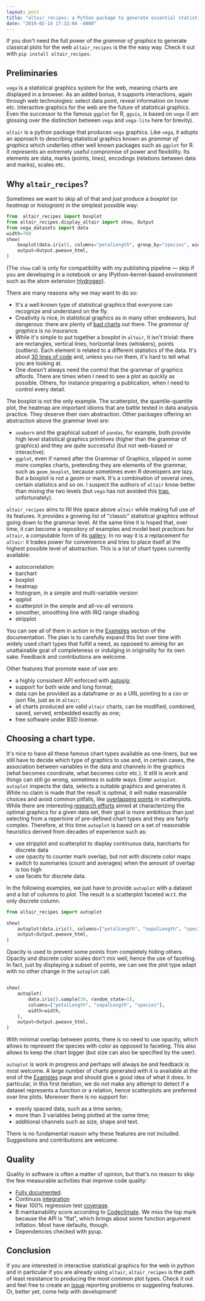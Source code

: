 ```yaml
---
layout: post
title: "altair_recipes: a Python package to generate essential statistical graphics for the web"
date: "2019-02-14 17:32:04 -0800"
---
```


If you don't need the full power  of the *grammar of graphics* to generate classical plots for the web `altair_recipes` is the the easy way. Check it out with `pip install altair_recipes`.

<!--more-->

## Preliminaries

`vega` is a statistical graphics system for the web, meaning charts are displayed in a browser. As an added bonus, it supports interactions, again through web technologies: select data point, reveal information on hover etc. Interactive graphics for the web are the future of statistical graphics. Even the successor to the famous `ggplot` for R, `ggvis`, is based on `vega` (I am glossing over the distinction between `vega` and `vega-lite` here for brevity).

`altair` is a python package that produces `vega` graphics. Like `vega`, it adopts an approach to describing statistical graphics known as *grammar of graphics*   which underlies other well known packages such as `ggplot` for R. It represents an extremely useful compromise of power and flexibility. Its elements are data, marks (points, lines), encodings (relations between data and marks), scales etc.

## Why `altair_recipes`?

Sometimes we want to skip all of that and just produce a *boxplot* (or *heatmap* or *histogram*) in the simplest possible way:


```python
from  altair_recipes import boxplot
from altair_recipes.display_altair import show, Output
from vega_datasets import data
width=700
show(
    boxplot(data.iris(), columns="petalLength", group_by="species", width=width),
    output=Output.pweave_html,
)
```


<script src="https://cdn.jsdelivr.net/npm/vega@3"></script>
<script src="https://cdn.jsdelivr.net/npm/vega-lite@2"></script>
<script src="https://cdn.jsdelivr.net/npm/vega-embed@3"></script>
 <div id="A63597923c7ecec7ccf7f4836d88b9b3a5ac50b068edadfd2f60e93ff1cab2fcd"></div>
  <script type="text/javascript">
    var spec = {
  "$schema": "https://vega.github.io/schema/vega-lite/v2.6.0.json",
  "config": {
    "view": {
      "height": 300,
      "width": 400
    }
  },
  "data": {
    "name": "data-a264acbd6e539a8b3afc0cb5f240fb57"
  },
  "datasets": {
    "data-a264acbd6e539a8b3afc0cb5f240fb57": [
      {
        "petalLength": 1.4,
        "petalWidth": 0.2,
        "sepalLength": 5.1,
        "sepalWidth": 3.5,
        "species": "setosa"
      },
      {
        "petalLength": 1.4,
        "petalWidth": 0.2,
        "sepalLength": 4.9,
        "sepalWidth": 3.0,
        "species": "setosa"
      },
      {
        "petalLength": 1.3,
        "petalWidth": 0.2,
        "sepalLength": 4.7,
        "sepalWidth": 3.2,
        "species": "setosa"
      },
      {
        "petalLength": 1.5,
        "petalWidth": 0.2,
        "sepalLength": 4.6,
        "sepalWidth": 3.1,
        "species": "setosa"
      },
      {
        "petalLength": 1.4,
        "petalWidth": 0.2,
        "sepalLength": 5.0,
        "sepalWidth": 3.6,
        "species": "setosa"
      },
      {
        "petalLength": 1.7000000000000002,
        "petalWidth": 0.4,
        "sepalLength": 5.4,
        "sepalWidth": 3.9,
        "species": "setosa"
      },
      {
        "petalLength": 1.4,
        "petalWidth": 0.30000000000000004,
        "sepalLength": 4.6,
        "sepalWidth": 3.4,
        "species": "setosa"
      },
      {
        "petalLength": 1.5,
        "petalWidth": 0.2,
        "sepalLength": 5.0,
        "sepalWidth": 3.4,
        "species": "setosa"
      },
      {
        "petalLength": 1.4,
        "petalWidth": 0.2,
        "sepalLength": 4.4,
        "sepalWidth": 2.9,
        "species": "setosa"
      },
      {
        "petalLength": 1.5,
        "petalWidth": 0.1,
        "sepalLength": 4.9,
        "sepalWidth": 3.1,
        "species": "setosa"
      },
      {
        "petalLength": 1.5,
        "petalWidth": 0.2,
        "sepalLength": 5.4,
        "sepalWidth": 3.7,
        "species": "setosa"
      },
      {
        "petalLength": 1.6,
        "petalWidth": 0.2,
        "sepalLength": 4.8,
        "sepalWidth": 3.4,
        "species": "setosa"
      },
      {
        "petalLength": 1.4,
        "petalWidth": 0.1,
        "sepalLength": 4.8,
        "sepalWidth": 3.0,
        "species": "setosa"
      },
      {
        "petalLength": 1.1,
        "petalWidth": 0.1,
        "sepalLength": 4.3,
        "sepalWidth": 3.0,
        "species": "setosa"
      },
      {
        "petalLength": 1.2,
        "petalWidth": 0.2,
        "sepalLength": 5.8,
        "sepalWidth": 4.0,
        "species": "setosa"
      },
      {
        "petalLength": 1.5,
        "petalWidth": 0.4,
        "sepalLength": 5.7,
        "sepalWidth": 4.4,
        "species": "setosa"
      },
      {
        "petalLength": 1.3,
        "petalWidth": 0.4,
        "sepalLength": 5.4,
        "sepalWidth": 3.9,
        "species": "setosa"
      },
      {
        "petalLength": 1.4,
        "petalWidth": 0.30000000000000004,
        "sepalLength": 5.1,
        "sepalWidth": 3.5,
        "species": "setosa"
      },
      {
        "petalLength": 1.7000000000000002,
        "petalWidth": 0.30000000000000004,
        "sepalLength": 5.7,
        "sepalWidth": 3.8,
        "species": "setosa"
      },
      {
        "petalLength": 1.5,
        "petalWidth": 0.30000000000000004,
        "sepalLength": 5.1,
        "sepalWidth": 3.8,
        "species": "setosa"
      },
      {
        "petalLength": 1.7000000000000002,
        "petalWidth": 0.2,
        "sepalLength": 5.4,
        "sepalWidth": 3.4,
        "species": "setosa"
      },
      {
        "petalLength": 1.5,
        "petalWidth": 0.4,
        "sepalLength": 5.1,
        "sepalWidth": 3.7,
        "species": "setosa"
      },
      {
        "petalLength": 1.0,
        "petalWidth": 0.2,
        "sepalLength": 4.6,
        "sepalWidth": 3.6,
        "species": "setosa"
      },
      {
        "petalLength": 1.7000000000000002,
        "petalWidth": 0.5,
        "sepalLength": 5.1,
        "sepalWidth": 3.3,
        "species": "setosa"
      },
      {
        "petalLength": 1.9,
        "petalWidth": 0.2,
        "sepalLength": 4.8,
        "sepalWidth": 3.4,
        "species": "setosa"
      },
      {
        "petalLength": 1.6,
        "petalWidth": 0.2,
        "sepalLength": 5.0,
        "sepalWidth": 3.0,
        "species": "setosa"
      },
      {
        "petalLength": 1.6,
        "petalWidth": 0.4,
        "sepalLength": 5.0,
        "sepalWidth": 3.4,
        "species": "setosa"
      },
      {
        "petalLength": 1.5,
        "petalWidth": 0.2,
        "sepalLength": 5.2,
        "sepalWidth": 3.5,
        "species": "setosa"
      },
      {
        "petalLength": 1.4,
        "petalWidth": 0.2,
        "sepalLength": 5.2,
        "sepalWidth": 3.4,
        "species": "setosa"
      },
      {
        "petalLength": 1.6,
        "petalWidth": 0.2,
        "sepalLength": 4.7,
        "sepalWidth": 3.2,
        "species": "setosa"
      },
      {
        "petalLength": 1.6,
        "petalWidth": 0.2,
        "sepalLength": 4.8,
        "sepalWidth": 3.1,
        "species": "setosa"
      },
      {
        "petalLength": 1.5,
        "petalWidth": 0.4,
        "sepalLength": 5.4,
        "sepalWidth": 3.4,
        "species": "setosa"
      },
      {
        "petalLength": 1.5,
        "petalWidth": 0.1,
        "sepalLength": 5.2,
        "sepalWidth": 4.1,
        "species": "setosa"
      },
      {
        "petalLength": 1.4,
        "petalWidth": 0.2,
        "sepalLength": 5.5,
        "sepalWidth": 4.2,
        "species": "setosa"
      },
      {
        "petalLength": 1.5,
        "petalWidth": 0.2,
        "sepalLength": 4.9,
        "sepalWidth": 3.1,
        "species": "setosa"
      },
      {
        "petalLength": 1.2,
        "petalWidth": 0.2,
        "sepalLength": 5.0,
        "sepalWidth": 3.2,
        "species": "setosa"
      },
      {
        "petalLength": 1.3,
        "petalWidth": 0.2,
        "sepalLength": 5.5,
        "sepalWidth": 3.5,
        "species": "setosa"
      },
      {
        "petalLength": 1.4,
        "petalWidth": 0.1,
        "sepalLength": 4.9,
        "sepalWidth": 3.6,
        "species": "setosa"
      },
      {
        "petalLength": 1.3,
        "petalWidth": 0.2,
        "sepalLength": 4.4,
        "sepalWidth": 3.0,
        "species": "setosa"
      },
      {
        "petalLength": 1.5,
        "petalWidth": 0.2,
        "sepalLength": 5.1,
        "sepalWidth": 3.4,
        "species": "setosa"
      },
      {
        "petalLength": 1.3,
        "petalWidth": 0.30000000000000004,
        "sepalLength": 5.0,
        "sepalWidth": 3.5,
        "species": "setosa"
      },
      {
        "petalLength": 1.3,
        "petalWidth": 0.30000000000000004,
        "sepalLength": 4.5,
        "sepalWidth": 2.3,
        "species": "setosa"
      },
      {
        "petalLength": 1.3,
        "petalWidth": 0.2,
        "sepalLength": 4.4,
        "sepalWidth": 3.2,
        "species": "setosa"
      },
      {
        "petalLength": 1.6,
        "petalWidth": 0.6000000000000001,
        "sepalLength": 5.0,
        "sepalWidth": 3.5,
        "species": "setosa"
      },
      {
        "petalLength": 1.9,
        "petalWidth": 0.4,
        "sepalLength": 5.1,
        "sepalWidth": 3.8,
        "species": "setosa"
      },
      {
        "petalLength": 1.4,
        "petalWidth": 0.30000000000000004,
        "sepalLength": 4.8,
        "sepalWidth": 3.0,
        "species": "setosa"
      },
      {
        "petalLength": 1.6,
        "petalWidth": 0.2,
        "sepalLength": 5.1,
        "sepalWidth": 3.8,
        "species": "setosa"
      },
      {
        "petalLength": 1.4,
        "petalWidth": 0.2,
        "sepalLength": 4.6,
        "sepalWidth": 3.2,
        "species": "setosa"
      },
      {
        "petalLength": 1.5,
        "petalWidth": 0.2,
        "sepalLength": 5.3,
        "sepalWidth": 3.7,
        "species": "setosa"
      },
      {
        "petalLength": 1.4,
        "petalWidth": 0.2,
        "sepalLength": 5.0,
        "sepalWidth": 3.3,
        "species": "setosa"
      },
      {
        "petalLength": 4.7,
        "petalWidth": 1.4,
        "sepalLength": 7.0,
        "sepalWidth": 3.2,
        "species": "versicolor"
      },
      {
        "petalLength": 4.5,
        "petalWidth": 1.5,
        "sepalLength": 6.4,
        "sepalWidth": 3.2,
        "species": "versicolor"
      },
      {
        "petalLength": 4.9,
        "petalWidth": 1.5,
        "sepalLength": 6.9,
        "sepalWidth": 3.1,
        "species": "versicolor"
      },
      {
        "petalLength": 4.0,
        "petalWidth": 1.3,
        "sepalLength": 5.5,
        "sepalWidth": 2.3,
        "species": "versicolor"
      },
      {
        "petalLength": 4.6,
        "petalWidth": 1.5,
        "sepalLength": 6.5,
        "sepalWidth": 2.8,
        "species": "versicolor"
      },
      {
        "petalLength": 4.5,
        "petalWidth": 1.3,
        "sepalLength": 5.7,
        "sepalWidth": 2.8,
        "species": "versicolor"
      },
      {
        "petalLength": 4.7,
        "petalWidth": 1.6,
        "sepalLength": 6.3,
        "sepalWidth": 3.3,
        "species": "versicolor"
      },
      {
        "petalLength": 3.3,
        "petalWidth": 1.0,
        "sepalLength": 4.9,
        "sepalWidth": 2.4,
        "species": "versicolor"
      },
      {
        "petalLength": 4.6,
        "petalWidth": 1.3,
        "sepalLength": 6.6,
        "sepalWidth": 2.9,
        "species": "versicolor"
      },
      {
        "petalLength": 3.9,
        "petalWidth": 1.4,
        "sepalLength": 5.2,
        "sepalWidth": 2.7,
        "species": "versicolor"
      },
      {
        "petalLength": 3.5,
        "petalWidth": 1.0,
        "sepalLength": 5.0,
        "sepalWidth": 2.0,
        "species": "versicolor"
      },
      {
        "petalLength": 4.2,
        "petalWidth": 1.5,
        "sepalLength": 5.9,
        "sepalWidth": 3.0,
        "species": "versicolor"
      },
      {
        "petalLength": 4.0,
        "petalWidth": 1.0,
        "sepalLength": 6.0,
        "sepalWidth": 2.2,
        "species": "versicolor"
      },
      {
        "petalLength": 4.7,
        "petalWidth": 1.4,
        "sepalLength": 6.1,
        "sepalWidth": 2.9,
        "species": "versicolor"
      },
      {
        "petalLength": 3.6,
        "petalWidth": 1.3,
        "sepalLength": 5.6,
        "sepalWidth": 2.9,
        "species": "versicolor"
      },
      {
        "petalLength": 4.4,
        "petalWidth": 1.4,
        "sepalLength": 6.7,
        "sepalWidth": 3.1,
        "species": "versicolor"
      },
      {
        "petalLength": 4.5,
        "petalWidth": 1.5,
        "sepalLength": 5.6,
        "sepalWidth": 3.0,
        "species": "versicolor"
      },
      {
        "petalLength": 4.1,
        "petalWidth": 1.0,
        "sepalLength": 5.8,
        "sepalWidth": 2.7,
        "species": "versicolor"
      },
      {
        "petalLength": 4.5,
        "petalWidth": 1.5,
        "sepalLength": 6.2,
        "sepalWidth": 2.2,
        "species": "versicolor"
      },
      {
        "petalLength": 3.9,
        "petalWidth": 1.1,
        "sepalLength": 5.6,
        "sepalWidth": 2.5,
        "species": "versicolor"
      },
      {
        "petalLength": 4.8,
        "petalWidth": 1.8,
        "sepalLength": 5.9,
        "sepalWidth": 3.2,
        "species": "versicolor"
      },
      {
        "petalLength": 4.0,
        "petalWidth": 1.3,
        "sepalLength": 6.1,
        "sepalWidth": 2.8,
        "species": "versicolor"
      },
      {
        "petalLength": 4.9,
        "petalWidth": 1.5,
        "sepalLength": 6.3,
        "sepalWidth": 2.5,
        "species": "versicolor"
      },
      {
        "petalLength": 4.7,
        "petalWidth": 1.2,
        "sepalLength": 6.1,
        "sepalWidth": 2.8,
        "species": "versicolor"
      },
      {
        "petalLength": 4.3,
        "petalWidth": 1.3,
        "sepalLength": 6.4,
        "sepalWidth": 2.9,
        "species": "versicolor"
      },
      {
        "petalLength": 4.4,
        "petalWidth": 1.4,
        "sepalLength": 6.6,
        "sepalWidth": 3.0,
        "species": "versicolor"
      },
      {
        "petalLength": 4.8,
        "petalWidth": 1.4,
        "sepalLength": 6.8,
        "sepalWidth": 2.8,
        "species": "versicolor"
      },
      {
        "petalLength": 5.0,
        "petalWidth": 1.7000000000000002,
        "sepalLength": 6.7,
        "sepalWidth": 3.0,
        "species": "versicolor"
      },
      {
        "petalLength": 4.5,
        "petalWidth": 1.5,
        "sepalLength": 6.0,
        "sepalWidth": 2.9,
        "species": "versicolor"
      },
      {
        "petalLength": 3.5,
        "petalWidth": 1.0,
        "sepalLength": 5.7,
        "sepalWidth": 2.6,
        "species": "versicolor"
      },
      {
        "petalLength": 3.8,
        "petalWidth": 1.1,
        "sepalLength": 5.5,
        "sepalWidth": 2.4,
        "species": "versicolor"
      },
      {
        "petalLength": 3.7,
        "petalWidth": 1.0,
        "sepalLength": 5.5,
        "sepalWidth": 2.4,
        "species": "versicolor"
      },
      {
        "petalLength": 3.9,
        "petalWidth": 1.2,
        "sepalLength": 5.8,
        "sepalWidth": 2.7,
        "species": "versicolor"
      },
      {
        "petalLength": 5.1,
        "petalWidth": 1.6,
        "sepalLength": 6.0,
        "sepalWidth": 2.7,
        "species": "versicolor"
      },
      {
        "petalLength": 4.5,
        "petalWidth": 1.5,
        "sepalLength": 5.4,
        "sepalWidth": 3.0,
        "species": "versicolor"
      },
      {
        "petalLength": 4.5,
        "petalWidth": 1.6,
        "sepalLength": 6.0,
        "sepalWidth": 3.4,
        "species": "versicolor"
      },
      {
        "petalLength": 4.7,
        "petalWidth": 1.5,
        "sepalLength": 6.7,
        "sepalWidth": 3.1,
        "species": "versicolor"
      },
      {
        "petalLength": 4.4,
        "petalWidth": 1.3,
        "sepalLength": 6.3,
        "sepalWidth": 2.3,
        "species": "versicolor"
      },
      {
        "petalLength": 4.1,
        "petalWidth": 1.3,
        "sepalLength": 5.6,
        "sepalWidth": 3.0,
        "species": "versicolor"
      },
      {
        "petalLength": 4.0,
        "petalWidth": 1.3,
        "sepalLength": 5.5,
        "sepalWidth": 2.5,
        "species": "versicolor"
      },
      {
        "petalLength": 4.4,
        "petalWidth": 1.2,
        "sepalLength": 5.5,
        "sepalWidth": 2.6,
        "species": "versicolor"
      },
      {
        "petalLength": 4.6,
        "petalWidth": 1.4,
        "sepalLength": 6.1,
        "sepalWidth": 3.0,
        "species": "versicolor"
      },
      {
        "petalLength": 4.0,
        "petalWidth": 1.2,
        "sepalLength": 5.8,
        "sepalWidth": 2.6,
        "species": "versicolor"
      },
      {
        "petalLength": 3.3,
        "petalWidth": 1.0,
        "sepalLength": 5.0,
        "sepalWidth": 2.3,
        "species": "versicolor"
      },
      {
        "petalLength": 4.2,
        "petalWidth": 1.3,
        "sepalLength": 5.6,
        "sepalWidth": 2.7,
        "species": "versicolor"
      },
      {
        "petalLength": 4.2,
        "petalWidth": 1.2,
        "sepalLength": 5.7,
        "sepalWidth": 3.0,
        "species": "versicolor"
      },
      {
        "petalLength": 4.2,
        "petalWidth": 1.3,
        "sepalLength": 5.7,
        "sepalWidth": 2.9,
        "species": "versicolor"
      },
      {
        "petalLength": 4.3,
        "petalWidth": 1.3,
        "sepalLength": 6.2,
        "sepalWidth": 2.9,
        "species": "versicolor"
      },
      {
        "petalLength": 3.0,
        "petalWidth": 1.1,
        "sepalLength": 5.1,
        "sepalWidth": 2.5,
        "species": "versicolor"
      },
      {
        "petalLength": 4.1,
        "petalWidth": 1.3,
        "sepalLength": 5.7,
        "sepalWidth": 2.8,
        "species": "versicolor"
      },
      {
        "petalLength": 6.0,
        "petalWidth": 2.5,
        "sepalLength": 6.3,
        "sepalWidth": 3.3,
        "species": "virginica"
      },
      {
        "petalLength": 5.1,
        "petalWidth": 1.9,
        "sepalLength": 5.8,
        "sepalWidth": 2.7,
        "species": "virginica"
      },
      {
        "petalLength": 5.9,
        "petalWidth": 2.1,
        "sepalLength": 7.1,
        "sepalWidth": 3.0,
        "species": "virginica"
      },
      {
        "petalLength": 5.6,
        "petalWidth": 1.8,
        "sepalLength": 6.3,
        "sepalWidth": 2.9,
        "species": "virginica"
      },
      {
        "petalLength": 5.8,
        "petalWidth": 2.2,
        "sepalLength": 6.5,
        "sepalWidth": 3.0,
        "species": "virginica"
      },
      {
        "petalLength": 6.6,
        "petalWidth": 2.1,
        "sepalLength": 7.6,
        "sepalWidth": 3.0,
        "species": "virginica"
      },
      {
        "petalLength": 4.5,
        "petalWidth": 1.7000000000000002,
        "sepalLength": 4.9,
        "sepalWidth": 2.5,
        "species": "virginica"
      },
      {
        "petalLength": 6.3,
        "petalWidth": 1.8,
        "sepalLength": 7.3,
        "sepalWidth": 2.9,
        "species": "virginica"
      },
      {
        "petalLength": 5.8,
        "petalWidth": 1.8,
        "sepalLength": 6.7,
        "sepalWidth": 2.5,
        "species": "virginica"
      },
      {
        "petalLength": 6.1,
        "petalWidth": 2.5,
        "sepalLength": 7.2,
        "sepalWidth": 3.6,
        "species": "virginica"
      },
      {
        "petalLength": 5.1,
        "petalWidth": 2.0,
        "sepalLength": 6.5,
        "sepalWidth": 3.2,
        "species": "virginica"
      },
      {
        "petalLength": 5.3,
        "petalWidth": 1.9,
        "sepalLength": 6.4,
        "sepalWidth": 2.7,
        "species": "virginica"
      },
      {
        "petalLength": 5.5,
        "petalWidth": 2.1,
        "sepalLength": 6.8,
        "sepalWidth": 3.0,
        "species": "virginica"
      },
      {
        "petalLength": 5.0,
        "petalWidth": 2.0,
        "sepalLength": 5.7,
        "sepalWidth": 2.5,
        "species": "virginica"
      },
      {
        "petalLength": 5.1,
        "petalWidth": 2.4,
        "sepalLength": 5.8,
        "sepalWidth": 2.8,
        "species": "virginica"
      },
      {
        "petalLength": 5.3,
        "petalWidth": 2.3,
        "sepalLength": 6.4,
        "sepalWidth": 3.2,
        "species": "virginica"
      },
      {
        "petalLength": 5.5,
        "petalWidth": 1.8,
        "sepalLength": 6.5,
        "sepalWidth": 3.0,
        "species": "virginica"
      },
      {
        "petalLength": 6.7,
        "petalWidth": 2.2,
        "sepalLength": 7.7,
        "sepalWidth": 3.8,
        "species": "virginica"
      },
      {
        "petalLength": 6.9,
        "petalWidth": 2.3,
        "sepalLength": 7.7,
        "sepalWidth": 2.6,
        "species": "virginica"
      },
      {
        "petalLength": 5.0,
        "petalWidth": 1.5,
        "sepalLength": 6.0,
        "sepalWidth": 2.2,
        "species": "virginica"
      },
      {
        "petalLength": 5.7,
        "petalWidth": 2.3,
        "sepalLength": 6.9,
        "sepalWidth": 3.2,
        "species": "virginica"
      },
      {
        "petalLength": 4.9,
        "petalWidth": 2.0,
        "sepalLength": 5.6,
        "sepalWidth": 2.8,
        "species": "virginica"
      },
      {
        "petalLength": 6.7,
        "petalWidth": 2.0,
        "sepalLength": 7.7,
        "sepalWidth": 2.8,
        "species": "virginica"
      },
      {
        "petalLength": 4.9,
        "petalWidth": 1.8,
        "sepalLength": 6.3,
        "sepalWidth": 2.7,
        "species": "virginica"
      },
      {
        "petalLength": 5.7,
        "petalWidth": 2.1,
        "sepalLength": 6.7,
        "sepalWidth": 3.3,
        "species": "virginica"
      },
      {
        "petalLength": 6.0,
        "petalWidth": 1.8,
        "sepalLength": 7.2,
        "sepalWidth": 3.2,
        "species": "virginica"
      },
      {
        "petalLength": 4.8,
        "petalWidth": 1.8,
        "sepalLength": 6.2,
        "sepalWidth": 2.8,
        "species": "virginica"
      },
      {
        "petalLength": 4.9,
        "petalWidth": 1.8,
        "sepalLength": 6.1,
        "sepalWidth": 3.0,
        "species": "virginica"
      },
      {
        "petalLength": 5.6,
        "petalWidth": 2.1,
        "sepalLength": 6.4,
        "sepalWidth": 2.8,
        "species": "virginica"
      },
      {
        "petalLength": 5.8,
        "petalWidth": 1.6,
        "sepalLength": 7.2,
        "sepalWidth": 3.0,
        "species": "virginica"
      },
      {
        "petalLength": 6.1,
        "petalWidth": 1.9,
        "sepalLength": 7.4,
        "sepalWidth": 2.8,
        "species": "virginica"
      },
      {
        "petalLength": 6.4,
        "petalWidth": 2.0,
        "sepalLength": 7.9,
        "sepalWidth": 3.8,
        "species": "virginica"
      },
      {
        "petalLength": 5.6,
        "petalWidth": 2.2,
        "sepalLength": 6.4,
        "sepalWidth": 2.8,
        "species": "virginica"
      },
      {
        "petalLength": 5.1,
        "petalWidth": 1.5,
        "sepalLength": 6.3,
        "sepalWidth": 2.8,
        "species": "virginica"
      },
      {
        "petalLength": 5.6,
        "petalWidth": 1.4,
        "sepalLength": 6.1,
        "sepalWidth": 2.6,
        "species": "virginica"
      },
      {
        "petalLength": 6.1,
        "petalWidth": 2.3,
        "sepalLength": 7.7,
        "sepalWidth": 3.0,
        "species": "virginica"
      },
      {
        "petalLength": 5.6,
        "petalWidth": 2.4,
        "sepalLength": 6.3,
        "sepalWidth": 3.4,
        "species": "virginica"
      },
      {
        "petalLength": 5.5,
        "petalWidth": 1.8,
        "sepalLength": 6.4,
        "sepalWidth": 3.1,
        "species": "virginica"
      },
      {
        "petalLength": 4.8,
        "petalWidth": 1.8,
        "sepalLength": 6.0,
        "sepalWidth": 3.0,
        "species": "virginica"
      },
      {
        "petalLength": 5.4,
        "petalWidth": 2.1,
        "sepalLength": 6.9,
        "sepalWidth": 3.1,
        "species": "virginica"
      },
      {
        "petalLength": 5.6,
        "petalWidth": 2.4,
        "sepalLength": 6.7,
        "sepalWidth": 3.1,
        "species": "virginica"
      },
      {
        "petalLength": 5.1,
        "petalWidth": 2.3,
        "sepalLength": 6.9,
        "sepalWidth": 3.1,
        "species": "virginica"
      },
      {
        "petalLength": 5.1,
        "petalWidth": 1.9,
        "sepalLength": 5.8,
        "sepalWidth": 2.7,
        "species": "virginica"
      },
      {
        "petalLength": 5.9,
        "petalWidth": 2.3,
        "sepalLength": 6.8,
        "sepalWidth": 3.2,
        "species": "virginica"
      },
      {
        "petalLength": 5.7,
        "petalWidth": 2.5,
        "sepalLength": 6.7,
        "sepalWidth": 3.3,
        "species": "virginica"
      },
      {
        "petalLength": 5.2,
        "petalWidth": 2.3,
        "sepalLength": 6.7,
        "sepalWidth": 3.0,
        "species": "virginica"
      },
      {
        "petalLength": 5.0,
        "petalWidth": 1.9,
        "sepalLength": 6.3,
        "sepalWidth": 2.5,
        "species": "virginica"
      },
      {
        "petalLength": 5.2,
        "petalWidth": 2.0,
        "sepalLength": 6.5,
        "sepalWidth": 3.0,
        "species": "virginica"
      },
      {
        "petalLength": 5.4,
        "petalWidth": 2.3,
        "sepalLength": 6.2,
        "sepalWidth": 3.4,
        "species": "virginica"
      },
      {
        "petalLength": 5.1,
        "petalWidth": 1.8,
        "sepalLength": 5.9,
        "sepalWidth": 3.0,
        "species": "virginica"
      }
    ]
  },
  "layer": [
    {
      "encoding": {
        "x": {
          "field": "species",
          "type": "nominal"
        },
        "y": {
          "aggregate": "min",
          "axis": {
            "title": "petalLength"
          },
          "field": "petalLength",
          "type": "quantitative"
        },
        "y2": {
          "aggregate": "max",
          "field": "petalLength",
          "type": "quantitative"
        }
      },
      "height": 600,
      "mark": "rule",
      "width": 700
    },
    {
      "encoding": {
        "x": {
          "field": "species",
          "type": "nominal"
        },
        "y": {
          "aggregate": "min",
          "field": "petalLength",
          "type": "quantitative"
        }
      },
      "height": 600,
      "mark": "tick",
      "width": 700
    },
    {
      "encoding": {
        "x": {
          "field": "species",
          "type": "nominal"
        },
        "y": {
          "aggregate": "max",
          "field": "petalLength",
          "type": "quantitative"
        }
      },
      "height": 600,
      "mark": "tick",
      "width": 700
    },
    {
      "encoding": {
        "x": {
          "field": "species",
          "type": "nominal"
        },
        "y": {
          "aggregate": "q1",
          "field": "petalLength",
          "type": "quantitative"
        },
        "y2": {
          "aggregate": "median",
          "field": "petalLength",
          "type": "quantitative"
        }
      },
      "height": 600,
      "mark": {
        "fill": "#4682b4",
        "stroke": "black",
        "type": "bar"
      },
      "width": 700
    },
    {
      "encoding": {
        "x": {
          "field": "species",
          "type": "nominal"
        },
        "y": {
          "aggregate": "median",
          "field": "petalLength",
          "type": "quantitative"
        },
        "y2": {
          "aggregate": "q3",
          "field": "petalLength",
          "type": "quantitative"
        }
      },
      "height": 600,
      "mark": {
        "fill": "#4682b4",
        "stroke": "black",
        "type": "bar"
      },
      "width": 700
    }
  ]
};
    var opt = {"renderer": "canvas", "actions": false};
    vegaEmbed("#A63597923c7ecec7ccf7f4836d88b9b3a5ac50b068edadfd2f60e93ff1cab2fcd", spec, opt);
  </script>



(The `show` call is only for compatibility with my publishing pipeline &mdash; skip if you are developing in a notebook or any IPython-kernel-based environment such as the atom extension [Hydrogen](https://atom.io/packages/hydrogen)).

There are many reasons why we may want to do so:

*   It's a well known type of statistical graphics that everyone can recognize and understand on the fly.
*   Creativity is nice, in statistical graphics as in many other endeavors, but dangerous: there are plenty of [bad charts](https://www.google.com/search?q=chartjunk&tbm=isch) out there. The *grammar of graphics* is no insurance.
*   While it's simple to put together a boxplot in `altair`, it isn't trivial: there are rectangles, vertical lines, horizontal lines (whiskers), points (outliers). Each element is related to a different statistics of the data. It's about [30 lines of code](https://altair-viz.github.io/gallery/boxplot_max_min.html) and, unless you run them, it's hard to tell what you are looking at.
*   One doesn't always need the control that the grammar of graphics affords. There are times when I need to see a plot as quickly as possible. Others, for instance preparing a publication, when I need to control every detail.

The boxplot is not the only example. The scatterplot, the quantile-quantile plot, the heatmap are important idioms that are battle tested in data analysis practice. They deserve their own abstraction. Other packages offering an abstraction above the grammar level are:

*   `seaborn` and the graphical subset of `pandas`, for example, both provide high level statistical graphics primitives (higher than the grammar of graphics) and they are quite successful (but not web-based or interactive).
*   `ggplot`, even if named after the Grammar of Graphics, slipped in some more complex charts, pretending they are elements of the grammar, such as `geom_boxplot`, because sometimes even R developers are lazy. But a boxplot is not a *geom*   or mark. It's a combination of several ones, certain statistics and so on. I suspect the authors of `altair` know better than mixing the two levels (but `vega` has not avoided this [trap](https://vega.github.io/vega-lite/docs/boxplot.html), unfortunately).

`altair_recipes` aims to fill this space above `altair` while making full use of its features. It provides a growing list of "classic" statistical graphics without going down to the grammar level. At the same time it is hoped that, over time, it can become  a repository of examples and model best practices for `altair`, a computable form of its [gallery](https://altair-viz.github.io/gallery/index.html). In no way it is a replacement for `altair`: it trades power for convenience and tries to place itself at the highest possible level of abstraction. This is a list of chart types currently available:

*   autocorrelation
*   barchart
*   boxplot
*   heatmap
*   histogram, in a simple and multi-variable version
*   qqplot
*   scatterplot in the simple and all-vs-all versions
*   smoother, smoothing line with IRQ range shading
*   stripplot

You can see all of them in action in the [Examples](https://altair-recipes.readthedocs.io/en/latest/examples.html) section of the documentation. The plan is to carefully expand this list over time with widely used chart types that fulfill a need, as opposed to aiming for an unattainable goal of completeness or indulging in originality for its own sake. Feedback and contributions are welcome.

Other features that promote ease of use are:

*   a highly consistent API enforced with [autosig](http://github.com/piccolbo/autosig);
*   support for both wide and long format;
*   data can be provided as a dataframe or as a URL pointing to a csv or json file, just as in `altair`;
*   all charts produced are valid `altair` charts, can be modified, combined, saved, served, embedded exactly as one;
*   free software under BSD license.

## Choosing a chart type.

It's nice to have all these famous chart types available as one-liners, but we still have to decide which type of graphics to use and, in certain cases, the association between variables in the data and channels in the graphics (what becomes coordinate, what becomes color etc.). It still is work and things can still go wrong, sometimes in subtle ways. Enter `autoplot`. `autoplot` inspects the data, selects a suitable graphics and generates it. While no claim is made that the result is optimal, it will make reasonable choices and avoid common pitfalls, like [overlapping points](https://liorpachter.files.wordpress.com/2017/08/animerr.gif?w=490) in scatterplots. While there are interesting [research efforts](https://github.com/uwdata/draco) aimed at characterizing the optimal graphics for a given data set, their goal is more ambitious than just selecting from a repertoire of pre-defined chart types and they are fairly complex. Therefore, at this time `autoplot` is based on a set of reasonable heuristics derived from decades of experience such as:

*   use stripplot and scatterplot to display continuous data, barcharts for discrete data
*   use opacity to counter mark overlap, but not with discrete color maps
*   switch to summaries (count and averages) when the amount of overlap is too high
*   use facets for discrete data.

In the following examples, we just have to provide `autoplot` with a dataset and a list of columns to plot. The result is a scatterplot faceted w.r.t. the only discrete column.


```python
from altair_recipes import autoplot

show(
    autoplot(data.iris(), columns=["petalLength", "sepalLength", "species"], width=width),
    output=Output.pweave_html,
)
```


<div id="A44ee3a76f7f8a0abe6fbae6871933382598aef532120f8c21a1b1d6a24815662"></div>
  <script type="text/javascript">
    var spec = {
  "$schema": "https://vega.github.io/schema/vega-lite/v2.6.0.json",
  "config": {
    "view": {
      "height": 300,
      "width": 400
    }
  },
  "data": {
    "name": "data-60832c4f15b276d133fd10d3bd19dc33"
  },
  "datasets": {
    "data-60832c4f15b276d133fd10d3bd19dc33": [
      {
        "petalLength": 1.4,
        "sepalLength": 5.1,
        "species": "setosa"
      },
      {
        "petalLength": 1.4,
        "sepalLength": 4.9,
        "species": "setosa"
      },
      {
        "petalLength": 1.3,
        "sepalLength": 4.7,
        "species": "setosa"
      },
      {
        "petalLength": 1.5,
        "sepalLength": 4.6,
        "species": "setosa"
      },
      {
        "petalLength": 1.4,
        "sepalLength": 5.0,
        "species": "setosa"
      },
      {
        "petalLength": 1.7000000000000002,
        "sepalLength": 5.4,
        "species": "setosa"
      },
      {
        "petalLength": 1.4,
        "sepalLength": 4.6,
        "species": "setosa"
      },
      {
        "petalLength": 1.5,
        "sepalLength": 5.0,
        "species": "setosa"
      },
      {
        "petalLength": 1.4,
        "sepalLength": 4.4,
        "species": "setosa"
      },
      {
        "petalLength": 1.5,
        "sepalLength": 4.9,
        "species": "setosa"
      },
      {
        "petalLength": 1.5,
        "sepalLength": 5.4,
        "species": "setosa"
      },
      {
        "petalLength": 1.6,
        "sepalLength": 4.8,
        "species": "setosa"
      },
      {
        "petalLength": 1.4,
        "sepalLength": 4.8,
        "species": "setosa"
      },
      {
        "petalLength": 1.1,
        "sepalLength": 4.3,
        "species": "setosa"
      },
      {
        "petalLength": 1.2,
        "sepalLength": 5.8,
        "species": "setosa"
      },
      {
        "petalLength": 1.5,
        "sepalLength": 5.7,
        "species": "setosa"
      },
      {
        "petalLength": 1.3,
        "sepalLength": 5.4,
        "species": "setosa"
      },
      {
        "petalLength": 1.4,
        "sepalLength": 5.1,
        "species": "setosa"
      },
      {
        "petalLength": 1.7000000000000002,
        "sepalLength": 5.7,
        "species": "setosa"
      },
      {
        "petalLength": 1.5,
        "sepalLength": 5.1,
        "species": "setosa"
      },
      {
        "petalLength": 1.7000000000000002,
        "sepalLength": 5.4,
        "species": "setosa"
      },
      {
        "petalLength": 1.5,
        "sepalLength": 5.1,
        "species": "setosa"
      },
      {
        "petalLength": 1.0,
        "sepalLength": 4.6,
        "species": "setosa"
      },
      {
        "petalLength": 1.7000000000000002,
        "sepalLength": 5.1,
        "species": "setosa"
      },
      {
        "petalLength": 1.9,
        "sepalLength": 4.8,
        "species": "setosa"
      },
      {
        "petalLength": 1.6,
        "sepalLength": 5.0,
        "species": "setosa"
      },
      {
        "petalLength": 1.6,
        "sepalLength": 5.0,
        "species": "setosa"
      },
      {
        "petalLength": 1.5,
        "sepalLength": 5.2,
        "species": "setosa"
      },
      {
        "petalLength": 1.4,
        "sepalLength": 5.2,
        "species": "setosa"
      },
      {
        "petalLength": 1.6,
        "sepalLength": 4.7,
        "species": "setosa"
      },
      {
        "petalLength": 1.6,
        "sepalLength": 4.8,
        "species": "setosa"
      },
      {
        "petalLength": 1.5,
        "sepalLength": 5.4,
        "species": "setosa"
      },
      {
        "petalLength": 1.5,
        "sepalLength": 5.2,
        "species": "setosa"
      },
      {
        "petalLength": 1.4,
        "sepalLength": 5.5,
        "species": "setosa"
      },
      {
        "petalLength": 1.5,
        "sepalLength": 4.9,
        "species": "setosa"
      },
      {
        "petalLength": 1.2,
        "sepalLength": 5.0,
        "species": "setosa"
      },
      {
        "petalLength": 1.3,
        "sepalLength": 5.5,
        "species": "setosa"
      },
      {
        "petalLength": 1.4,
        "sepalLength": 4.9,
        "species": "setosa"
      },
      {
        "petalLength": 1.3,
        "sepalLength": 4.4,
        "species": "setosa"
      },
      {
        "petalLength": 1.5,
        "sepalLength": 5.1,
        "species": "setosa"
      },
      {
        "petalLength": 1.3,
        "sepalLength": 5.0,
        "species": "setosa"
      },
      {
        "petalLength": 1.3,
        "sepalLength": 4.5,
        "species": "setosa"
      },
      {
        "petalLength": 1.3,
        "sepalLength": 4.4,
        "species": "setosa"
      },
      {
        "petalLength": 1.6,
        "sepalLength": 5.0,
        "species": "setosa"
      },
      {
        "petalLength": 1.9,
        "sepalLength": 5.1,
        "species": "setosa"
      },
      {
        "petalLength": 1.4,
        "sepalLength": 4.8,
        "species": "setosa"
      },
      {
        "petalLength": 1.6,
        "sepalLength": 5.1,
        "species": "setosa"
      },
      {
        "petalLength": 1.4,
        "sepalLength": 4.6,
        "species": "setosa"
      },
      {
        "petalLength": 1.5,
        "sepalLength": 5.3,
        "species": "setosa"
      },
      {
        "petalLength": 1.4,
        "sepalLength": 5.0,
        "species": "setosa"
      },
      {
        "petalLength": 4.7,
        "sepalLength": 7.0,
        "species": "versicolor"
      },
      {
        "petalLength": 4.5,
        "sepalLength": 6.4,
        "species": "versicolor"
      },
      {
        "petalLength": 4.9,
        "sepalLength": 6.9,
        "species": "versicolor"
      },
      {
        "petalLength": 4.0,
        "sepalLength": 5.5,
        "species": "versicolor"
      },
      {
        "petalLength": 4.6,
        "sepalLength": 6.5,
        "species": "versicolor"
      },
      {
        "petalLength": 4.5,
        "sepalLength": 5.7,
        "species": "versicolor"
      },
      {
        "petalLength": 4.7,
        "sepalLength": 6.3,
        "species": "versicolor"
      },
      {
        "petalLength": 3.3,
        "sepalLength": 4.9,
        "species": "versicolor"
      },
      {
        "petalLength": 4.6,
        "sepalLength": 6.6,
        "species": "versicolor"
      },
      {
        "petalLength": 3.9,
        "sepalLength": 5.2,
        "species": "versicolor"
      },
      {
        "petalLength": 3.5,
        "sepalLength": 5.0,
        "species": "versicolor"
      },
      {
        "petalLength": 4.2,
        "sepalLength": 5.9,
        "species": "versicolor"
      },
      {
        "petalLength": 4.0,
        "sepalLength": 6.0,
        "species": "versicolor"
      },
      {
        "petalLength": 4.7,
        "sepalLength": 6.1,
        "species": "versicolor"
      },
      {
        "petalLength": 3.6,
        "sepalLength": 5.6,
        "species": "versicolor"
      },
      {
        "petalLength": 4.4,
        "sepalLength": 6.7,
        "species": "versicolor"
      },
      {
        "petalLength": 4.5,
        "sepalLength": 5.6,
        "species": "versicolor"
      },
      {
        "petalLength": 4.1,
        "sepalLength": 5.8,
        "species": "versicolor"
      },
      {
        "petalLength": 4.5,
        "sepalLength": 6.2,
        "species": "versicolor"
      },
      {
        "petalLength": 3.9,
        "sepalLength": 5.6,
        "species": "versicolor"
      },
      {
        "petalLength": 4.8,
        "sepalLength": 5.9,
        "species": "versicolor"
      },
      {
        "petalLength": 4.0,
        "sepalLength": 6.1,
        "species": "versicolor"
      },
      {
        "petalLength": 4.9,
        "sepalLength": 6.3,
        "species": "versicolor"
      },
      {
        "petalLength": 4.7,
        "sepalLength": 6.1,
        "species": "versicolor"
      },
      {
        "petalLength": 4.3,
        "sepalLength": 6.4,
        "species": "versicolor"
      },
      {
        "petalLength": 4.4,
        "sepalLength": 6.6,
        "species": "versicolor"
      },
      {
        "petalLength": 4.8,
        "sepalLength": 6.8,
        "species": "versicolor"
      },
      {
        "petalLength": 5.0,
        "sepalLength": 6.7,
        "species": "versicolor"
      },
      {
        "petalLength": 4.5,
        "sepalLength": 6.0,
        "species": "versicolor"
      },
      {
        "petalLength": 3.5,
        "sepalLength": 5.7,
        "species": "versicolor"
      },
      {
        "petalLength": 3.8,
        "sepalLength": 5.5,
        "species": "versicolor"
      },
      {
        "petalLength": 3.7,
        "sepalLength": 5.5,
        "species": "versicolor"
      },
      {
        "petalLength": 3.9,
        "sepalLength": 5.8,
        "species": "versicolor"
      },
      {
        "petalLength": 5.1,
        "sepalLength": 6.0,
        "species": "versicolor"
      },
      {
        "petalLength": 4.5,
        "sepalLength": 5.4,
        "species": "versicolor"
      },
      {
        "petalLength": 4.5,
        "sepalLength": 6.0,
        "species": "versicolor"
      },
      {
        "petalLength": 4.7,
        "sepalLength": 6.7,
        "species": "versicolor"
      },
      {
        "petalLength": 4.4,
        "sepalLength": 6.3,
        "species": "versicolor"
      },
      {
        "petalLength": 4.1,
        "sepalLength": 5.6,
        "species": "versicolor"
      },
      {
        "petalLength": 4.0,
        "sepalLength": 5.5,
        "species": "versicolor"
      },
      {
        "petalLength": 4.4,
        "sepalLength": 5.5,
        "species": "versicolor"
      },
      {
        "petalLength": 4.6,
        "sepalLength": 6.1,
        "species": "versicolor"
      },
      {
        "petalLength": 4.0,
        "sepalLength": 5.8,
        "species": "versicolor"
      },
      {
        "petalLength": 3.3,
        "sepalLength": 5.0,
        "species": "versicolor"
      },
      {
        "petalLength": 4.2,
        "sepalLength": 5.6,
        "species": "versicolor"
      },
      {
        "petalLength": 4.2,
        "sepalLength": 5.7,
        "species": "versicolor"
      },
      {
        "petalLength": 4.2,
        "sepalLength": 5.7,
        "species": "versicolor"
      },
      {
        "petalLength": 4.3,
        "sepalLength": 6.2,
        "species": "versicolor"
      },
      {
        "petalLength": 3.0,
        "sepalLength": 5.1,
        "species": "versicolor"
      },
      {
        "petalLength": 4.1,
        "sepalLength": 5.7,
        "species": "versicolor"
      },
      {
        "petalLength": 6.0,
        "sepalLength": 6.3,
        "species": "virginica"
      },
      {
        "petalLength": 5.1,
        "sepalLength": 5.8,
        "species": "virginica"
      },
      {
        "petalLength": 5.9,
        "sepalLength": 7.1,
        "species": "virginica"
      },
      {
        "petalLength": 5.6,
        "sepalLength": 6.3,
        "species": "virginica"
      },
      {
        "petalLength": 5.8,
        "sepalLength": 6.5,
        "species": "virginica"
      },
      {
        "petalLength": 6.6,
        "sepalLength": 7.6,
        "species": "virginica"
      },
      {
        "petalLength": 4.5,
        "sepalLength": 4.9,
        "species": "virginica"
      },
      {
        "petalLength": 6.3,
        "sepalLength": 7.3,
        "species": "virginica"
      },
      {
        "petalLength": 5.8,
        "sepalLength": 6.7,
        "species": "virginica"
      },
      {
        "petalLength": 6.1,
        "sepalLength": 7.2,
        "species": "virginica"
      },
      {
        "petalLength": 5.1,
        "sepalLength": 6.5,
        "species": "virginica"
      },
      {
        "petalLength": 5.3,
        "sepalLength": 6.4,
        "species": "virginica"
      },
      {
        "petalLength": 5.5,
        "sepalLength": 6.8,
        "species": "virginica"
      },
      {
        "petalLength": 5.0,
        "sepalLength": 5.7,
        "species": "virginica"
      },
      {
        "petalLength": 5.1,
        "sepalLength": 5.8,
        "species": "virginica"
      },
      {
        "petalLength": 5.3,
        "sepalLength": 6.4,
        "species": "virginica"
      },
      {
        "petalLength": 5.5,
        "sepalLength": 6.5,
        "species": "virginica"
      },
      {
        "petalLength": 6.7,
        "sepalLength": 7.7,
        "species": "virginica"
      },
      {
        "petalLength": 6.9,
        "sepalLength": 7.7,
        "species": "virginica"
      },
      {
        "petalLength": 5.0,
        "sepalLength": 6.0,
        "species": "virginica"
      },
      {
        "petalLength": 5.7,
        "sepalLength": 6.9,
        "species": "virginica"
      },
      {
        "petalLength": 4.9,
        "sepalLength": 5.6,
        "species": "virginica"
      },
      {
        "petalLength": 6.7,
        "sepalLength": 7.7,
        "species": "virginica"
      },
      {
        "petalLength": 4.9,
        "sepalLength": 6.3,
        "species": "virginica"
      },
      {
        "petalLength": 5.7,
        "sepalLength": 6.7,
        "species": "virginica"
      },
      {
        "petalLength": 6.0,
        "sepalLength": 7.2,
        "species": "virginica"
      },
      {
        "petalLength": 4.8,
        "sepalLength": 6.2,
        "species": "virginica"
      },
      {
        "petalLength": 4.9,
        "sepalLength": 6.1,
        "species": "virginica"
      },
      {
        "petalLength": 5.6,
        "sepalLength": 6.4,
        "species": "virginica"
      },
      {
        "petalLength": 5.8,
        "sepalLength": 7.2,
        "species": "virginica"
      },
      {
        "petalLength": 6.1,
        "sepalLength": 7.4,
        "species": "virginica"
      },
      {
        "petalLength": 6.4,
        "sepalLength": 7.9,
        "species": "virginica"
      },
      {
        "petalLength": 5.6,
        "sepalLength": 6.4,
        "species": "virginica"
      },
      {
        "petalLength": 5.1,
        "sepalLength": 6.3,
        "species": "virginica"
      },
      {
        "petalLength": 5.6,
        "sepalLength": 6.1,
        "species": "virginica"
      },
      {
        "petalLength": 6.1,
        "sepalLength": 7.7,
        "species": "virginica"
      },
      {
        "petalLength": 5.6,
        "sepalLength": 6.3,
        "species": "virginica"
      },
      {
        "petalLength": 5.5,
        "sepalLength": 6.4,
        "species": "virginica"
      },
      {
        "petalLength": 4.8,
        "sepalLength": 6.0,
        "species": "virginica"
      },
      {
        "petalLength": 5.4,
        "sepalLength": 6.9,
        "species": "virginica"
      },
      {
        "petalLength": 5.6,
        "sepalLength": 6.7,
        "species": "virginica"
      },
      {
        "petalLength": 5.1,
        "sepalLength": 6.9,
        "species": "virginica"
      },
      {
        "petalLength": 5.1,
        "sepalLength": 5.8,
        "species": "virginica"
      },
      {
        "petalLength": 5.9,
        "sepalLength": 6.8,
        "species": "virginica"
      },
      {
        "petalLength": 5.7,
        "sepalLength": 6.7,
        "species": "virginica"
      },
      {
        "petalLength": 5.2,
        "sepalLength": 6.7,
        "species": "virginica"
      },
      {
        "petalLength": 5.0,
        "sepalLength": 6.3,
        "species": "virginica"
      },
      {
        "petalLength": 5.2,
        "sepalLength": 6.5,
        "species": "virginica"
      },
      {
        "petalLength": 5.4,
        "sepalLength": 6.2,
        "species": "virginica"
      },
      {
        "petalLength": 5.1,
        "sepalLength": 5.9,
        "species": "virginica"
      }
    ]
  },
  "facet": {
    "row": {
      "field": "species",
      "type": "nominal"
    }
  },
  "spec": {
    "encoding": {
      "x": {
        "field": "sepalLength",
        "type": "quantitative"
      },
      "y": {
        "field": "petalLength",
        "type": "quantitative"
      }
    },
    "height": 200,
    "mark": {
      "opacity": 0.3333333333333333,
      "type": "circle"
    },
    "width": 233
  }
};
    var opt = {"renderer": "canvas", "actions": false};
    vegaEmbed("#A44ee3a76f7f8a0abe6fbae6871933382598aef532120f8c21a1b1d6a24815662", spec, opt);
  </script>


Opacity is used to prevent some points from completely hiding others. Opacity and discrete color scales don't mix well, hence the use of faceting. In fact, just by displaying a subset of points, we can see the plot type adapt with no other change in the `autoplot` call.


```python

show(
    autoplot(
        data.iris().sample(30, random_state=1),
        columns=["petalLength", "sepalLength", "species"],
        width=width,
    ),
    output=Output.pweave_html,
)
```


<div id="A71caa65f865118a83bbe26bb55c7e065784aed47fe88bd4add7c251ab03ef0ac"></div>
  <script type="text/javascript">
    var spec = {
  "$schema": "https://vega.github.io/schema/vega-lite/v2.6.0.json",
  "config": {
    "view": {
      "height": 300,
      "width": 400
    }
  },
  "data": {
    "name": "data-3448e024270005cbe8084ef545c262d7"
  },
  "datasets": {
    "data-3448e024270005cbe8084ef545c262d7": [
      {
        "petalLength": 1.2,
        "sepalLength": 5.8,
        "species": "setosa"
      },
      {
        "petalLength": 3.0,
        "sepalLength": 5.1,
        "species": "versicolor"
      },
      {
        "petalLength": 4.4,
        "sepalLength": 6.6,
        "species": "versicolor"
      },
      {
        "petalLength": 1.3,
        "sepalLength": 5.4,
        "species": "setosa"
      },
      {
        "petalLength": 6.4,
        "sepalLength": 7.9,
        "species": "virginica"
      },
      {
        "petalLength": 4.7,
        "sepalLength": 6.3,
        "species": "versicolor"
      },
      {
        "petalLength": 5.1,
        "sepalLength": 6.9,
        "species": "virginica"
      },
      {
        "petalLength": 1.9,
        "sepalLength": 5.1,
        "species": "setosa"
      },
      {
        "petalLength": 1.6,
        "sepalLength": 4.7,
        "species": "setosa"
      },
      {
        "petalLength": 5.7,
        "sepalLength": 6.9,
        "species": "virginica"
      },
      {
        "petalLength": 4.2,
        "sepalLength": 5.6,
        "species": "versicolor"
      },
      {
        "petalLength": 1.7000000000000002,
        "sepalLength": 5.4,
        "species": "setosa"
      },
      {
        "petalLength": 5.9,
        "sepalLength": 7.1,
        "species": "virginica"
      },
      {
        "petalLength": 4.5,
        "sepalLength": 6.4,
        "species": "versicolor"
      },
      {
        "petalLength": 4.5,
        "sepalLength": 6.0,
        "species": "versicolor"
      },
      {
        "petalLength": 1.3,
        "sepalLength": 4.4,
        "species": "setosa"
      },
      {
        "petalLength": 4.0,
        "sepalLength": 5.8,
        "species": "versicolor"
      },
      {
        "petalLength": 4.5,
        "sepalLength": 5.6,
        "species": "versicolor"
      },
      {
        "petalLength": 1.5,
        "sepalLength": 5.4,
        "species": "setosa"
      },
      {
        "petalLength": 1.2,
        "sepalLength": 5.0,
        "species": "setosa"
      },
      {
        "petalLength": 4.4,
        "sepalLength": 5.5,
        "species": "versicolor"
      },
      {
        "petalLength": 4.5,
        "sepalLength": 5.4,
        "species": "versicolor"
      },
      {
        "petalLength": 5.0,
        "sepalLength": 6.7,
        "species": "versicolor"
      },
      {
        "petalLength": 1.3,
        "sepalLength": 5.0,
        "species": "setosa"
      },
      {
        "petalLength": 6.0,
        "sepalLength": 7.2,
        "species": "virginica"
      },
      {
        "petalLength": 4.1,
        "sepalLength": 5.7,
        "species": "versicolor"
      },
      {
        "petalLength": 1.4,
        "sepalLength": 5.5,
        "species": "setosa"
      },
      {
        "petalLength": 1.5,
        "sepalLength": 5.1,
        "species": "setosa"
      },
      {
        "petalLength": 4.7,
        "sepalLength": 6.1,
        "species": "versicolor"
      },
      {
        "petalLength": 5.0,
        "sepalLength": 6.3,
        "species": "virginica"
      }
    ]
  },
  "encoding": {
    "color": {
      "field": "species",
      "type": "nominal"
    },
    "x": {
      "field": "sepalLength",
      "type": "quantitative"
    },
    "y": {
      "field": "petalLength",
      "type": "quantitative"
    }
  },
  "height": 600,
  "mark": {
    "opacity": 1.0,
    "type": "point"
  },
  "width": 700
};
    var opt = {"renderer": "canvas", "actions": false};
    vegaEmbed("#A71caa65f865118a83bbe26bb55c7e065784aed47fe88bd4add7c251ab03ef0ac", spec, opt);
  </script>



With minimal overlap between points, there is no need to use opacity, which allows to represent the species with color as opposed to faceting. This also allows to keep the chart bigger (but size can also be specified by the user).

`autoplot` is work in progress and perhaps will always be and feedback is most welcome. A large number of charts generated with it is available at the end of the [Examples](https://altair-recipes.readthedocs.io/en/latest/examples.html) page and should give a good idea of what it does. In particular, in this first iteration, we do not make any attempt to detect if a dataset represents a function or a relation, hence scatterplots are preferred over line plots. Moreover there is no support for:

*   evenly spaced data, such as a time series;
*   more than 3 variables being plotted at the same time;
*   additional channels such as size, shape and text.

There is no fundamental reason why these features are not included. Suggestions and contributions are welcome.

## Quality

Quality in software is often a matter of opinion, but that's no reason to skip the few measurable activities that improve code quality:

*   [Fully documented](https://altair_recipes.readthedocs.io).
*   Continuos [integration](https://travis-ci.org/piccolbo/altair_recipes)
*   Near 100% regression test [coverage](https://codecov.io/gh/piccolbo/altair_recipes).
*   B maintainability score according to [Codeclimate](https://codeclimate.com/github/piccolbo/altair_recipes). We miss the top mark because the API is "flat", which brings about some function argument inflation. Most have defaults, though.
*   Dependencies checked with pyup.

## Conclusion

If you are interested in interactive statistical graphics for the web in python and in particular if you are already using `altair`, `altair_recipes` is the path of least resistance to producing the most common plot types. Check it out and feel free to create an [issue](https://github.com/piccolbo/altair_recipes/issues) reporting problems or suggesting features. Or, better yet, come help with development!
